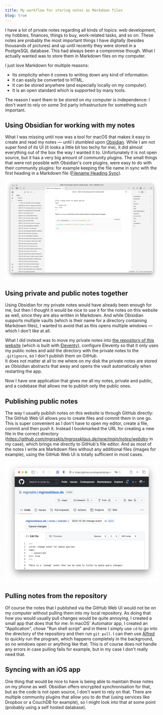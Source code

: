 ```yaml
---
title: My workflow for storing notes as Markdown files
blog: true
---
```


I have a lot of private notes regarding all kinds of topics: web development, my hobbies, finances, things to buy, work-related tasks, and so on. These notes are probably the most important things I have digitally (besides thousands of pictures) and up until recently they were stored in a PostgreSQL database. This had always been a compromise though. What I actually wanted was to store them in Markdown files on my computer.

I just love Markdown for multiple reasons:

- Its simplicity when it comes to writing down any kind of information.
- It can easily be converted to HTML.
- It can be stored anywhere (and especially locally on my computer).
- It is an open standard which is supported by many tools.

The reason I want them to be stored on my computer is independence: I don't want to rely on some 3rd party infrastructure for something such important.

## Using Obsidian for working with my notes

What I was missing until now was a tool for macOS that makes it easy to create and read my notes — until I stumbled upon [Obsidian](https://obsidian.md). While I am not super fond of its UI (it looks a little bit too techy for me), it did almost everything out of the box the way I wanted it to. Unfortunately it is not open source, but it has a very big amount of community plugins. The small things that were not possible with Obsidian's core plugins, were easy to do with their community plugins: for example keeping the file name in sync with the first heading in a Markdown file ([Filename Heading Sync](https://github.com/dvcrn/obsidian-filename-heading-sync)).

![Screenshot of my notes in the Obsidian app](./2022-12-20-my-workflow-for-storing-notes-as-markdown-files/obsidian.png)

## Using private and public notes together

Using Obsidian for my private notes would have already been enough for me, but then I thought it would be nice to use it for the notes on this website as well, since they are also written in Markdown. And while Obisidian supports multiple vaults (which is their name for a directory containing Markdown files), I wanted to avoid that as this opens multiple windows — which I don't like at all.

What I did instead was to move my private notes into [the repository of this website](https://github.com/mgrsskls/mgrossklaus.de/) (which is built with [Eleventy](https://https://www.11ty.dev)), configure Eleventy so that it only uses my public notes and add the directory with the private notes to the `.gitignore`, so I don't publish them on GitHub.<br>
It does not matter at all to me where on my disk the private notes are stored as Obisidian abstracts that away and opens the vault automatically when restarting the app.

Now I have one application that gives me all my notes, private and public, and a codebase that allows me to publish only the public ones.

## Publishing public notes

The way I usually publish notes on this website is through GitHub directly: The GitHub Web UI allows you to create files and commit them in one go. This is super convenient as I don't have to open my editor, create a file, commit and then push it. Instead I bookmarked the URL for creating a new file in the correct directory (_https://github.com/mgrsskls/mgrossklaus.de/new/main/notes/webdev_ in my case), which brings me directly to GitHub's file editor. And as most of the notes I write are Markdown files without any additional files (images for example), using the GitHub Web UI is totally sufficient in most cases.

![Screenshot of the GitHub Web UI when creating a new note](./2022-12-20-my-workflow-for-storing-notes-as-markdown-files/github.png)

## Pulling notes from the repository

Of course the notes that I published via the GitHub Web UI would not be on my computer without pulling them into my local repository. As doing that how you would usually pull changes would be quite annoying, I created a small app that does that for me: In macOS' Automator app, I created an "Application", chose "Run shell script" and in there I simply use `cd` to go into the directory of the repository and then run `git pull`. I can then use [Alfred](https://www.alfredapp.com) to quickly run the program, which happens completely in the background, so no windows open or anything like that.
This is of course does not handle any errors in case pulling fails for example, but in my case I don't really need that.

## Syncing with an iOS app

One thing that would be nice to have is being able to maintain those notes on my phone as well. Obsidian offers encrypted synchronisation for that, but as the code is not open source, I don't want to rely on that. There are multiple community plugins that allow you to do that (using services like Dropbox or a CouchDB for example), so I might look into that at some point (probably using a self hosted database).
